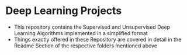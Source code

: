 # Deep Learning Projects
* This repository contains the Supervised and Unsupervised Deep Learning Algorithms implemented in a simplified format
* Things exactly offered in these Repository are covered in detail in the Readme Section of the respective folders mentioned above
